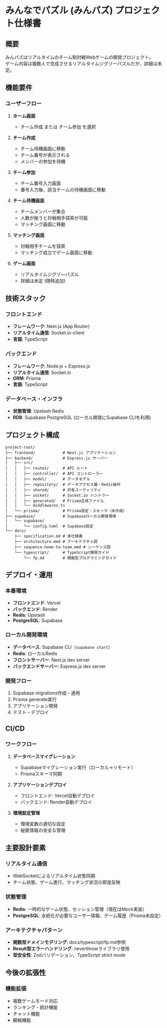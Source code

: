 # みんなでパズル (みんパズ) プロジェクト仕様書

## 概要

みんパズはリアルタイムのチーム制対戦Webゲームの開発プロジェクト。  
ゲーム内容は複数人で完成させるリアルタイムジグゾーパズルだが、詳細は未定。

## 機能要件

### ユーザーフロー

1. **ホーム画面**
   - チーム作成 または チーム参加 を選択

2. **チーム作成**
   - チーム待機画面に移動
   - チーム番号が表示される
   - メンバーの参加を待機

3. **チーム参加**
   - チーム番号入力画面
   - 番号入力後、該当チームの待機画面に移動

4. **チーム待機画面**
   - チームメンバーが集合
   - 人数が揃うと対戦相手探索が可能
   - マッチング画面に移動

5. **マッチング画面**
   - 対戦相手チームを探索
   - マッチング成立でゲーム画面に移動

6. **ゲーム画面**
   - リアルタイムジグゾ―パズル
   - 詳細は未定 (随時追加)

## 技術スタック

### フロントエンド
- **フレームワーク**: Next.js (App Router)
- **リアルタイム通信**: Socket.io-client
- **言語**: TypeScript

### バックエンド
- **フレームワーク**: Node.js + Express.js
- **リアルタイム通信**: Socket.io
- **ORM**: Prisma
- **言語**: TypeScript

### データベース・インフラ
- **状態管理**: Upstash Redis
- **RDB**: Supabase PostgreSQL (ローカル開発にSupabase CLIを利用)

## プロジェクト構成

```
project-root/
├── frontend/            # Next.js アプリケーション
├── backend/             # Express.js サーバー
│   ├── src/
│   │   ├── routes/      # API ルート
│   │   ├── controller/  # API コントローラー
│   │   ├── model/       # データモデル
│   │   ├── repository/  # データアクセス層・Redis操作
│   │   ├── shared/      # 共有ユーティリティ
│   │   ├── socket/      # Socket.io ハンドラー
│   │   ├── generated/   # Prisma生成ファイル
│   │   └── middlewares.ts
│   └── prisma/          # Prisma設定・スキーマ（未作成）
├── supabase/            # Supabaseローカル開発環境
│   └── supabase/
│       └── config.toml  # Supabase設定
└── docs/
    ├── specification.md # 本仕様書
    ├── architecture.mmd # アーキテクチャ図
    ├── sequence-home-to-team.mmd # シーケンス図
    └── typescript/      # TypeScript開発ガイド
        └── fp.md        # 関数型プログラミングガイド
```

## デプロイ・運用

### 本番環境
- **フロントエンド**: Vercel
- **バックエンド**: Render
- **Redis**: Upstash
- **PostgreSQL**: Supabase

### ローカル開発環境
- **データベース**: Supabase CLI（`supabase start`）
- **Redis**: ローカルRedis
- **フロントサーバー**: Next.js dev server
- **バックエンドサーバー**: Express.js dev server

### 開発フロー
1. Supabase migrations作成・適用
2. Prisma generate実行
3. アプリケーション開発
4. テスト・デプロイ

## CI/CD

### ワークフロー
1. **データベースマイグレーション**
   - Supabaseマイグレーション実行（ローカル→リモート）
   - Prismaスキーマ同期

2. **アプリケーションデプロイ**
   - フロントエンド: Vercel自動デプロイ
   - バックエンド: Render自動デプロイ

3. **環境設定管理**
   - 環境変数の適切な設定
   - 秘匿情報の安全な管理

## 主要設計要素

### リアルタイム通信
- WebSocketによるリアルタイム状態同期
- チーム状態、ゲーム進行、マッチング状況の即座反映

### 状態管理
- **Redis**: 一時的なゲーム状態、セッション管理（現在はMock実装）
- **PostgreSQL**: 永続化が必要なユーザー情報、ゲーム履歴（Prisma未設定）

### アーキテクチャパターン
- **関数型ドメインモデリング**: docs/typescript/fp.md参照
- **Result型エラーハンドリング**: neverthrowライブラリ使用
- **型安全性**: Zodバリデーション、TypeScript strict mode

## 今後の拡張性

### 機能拡張
- 複数ゲームモード対応
- ランキング・統計機能
- チャット機能
- 観戦機能
